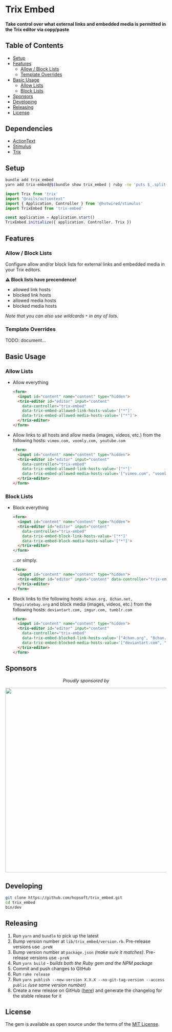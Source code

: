 # Trix Embed

#### Take control over what external links and embedded media is permitted in the Trix editor via copy/paste

<!-- Tocer[start]: Auto-generated, don't remove. -->

## Table of Contents

  - [Setup](#setup)
  - [Features](#features)
    - [Allow / Block Lists](#allow--block-lists)
    - [Template Overrides](#template-overrides)
  - [Basic Usage](#basic-usage)
    - [Allow Lists](#allow-lists)
    - [Block Lists](#block-lists)
  - [Sponsors](#sponsors)
  - [Developing](#developing)
  - [Releasing](#releasing)
  - [License](#license)

<!-- Tocer[finish]: Auto-generated, don't remove. -->

## Dependencies

- [ActionText](https://github.com/rails/rails/tree/main/actiontext)
- [Stimulus](https://github.com/hotwired/stimulus)
- [Trix](https://github.com/basecamp/trix)

## Setup

```sh
bundle add trix_embed
yarn add trix-embed@$(bundle show trix_embed | ruby -ne 'puts $_.split(/-/).last')
```

```js
import Trix from 'trix'
import "@rails/actiontext"
import { Application, Controller } from '@hotwired/stimulus'
import TrixEmbed from 'trix-embed'

const application = Application.start()
TrixEmbed.initialize({ application, Controller, Trix })
```

## Features

### Allow / Block Lists

Configure allow and/or block lists for external links and embedded media in your Trix editors.

__⚠︎ Block lists have precendence!__

- allowed link hosts
- blocked link hosts
- allowed media hosts
- blocked media hosts

_Note that you can also use wildcards `*` in any of lists._

### Template Overrides

TODO: document...

## Basic Usage

### Allow Lists

- Allow everything

    ```html
    <form>
      <input id="content" name="content" type="hidden">
      <trix-editor id="editor" input="content"
        data-controller="trix-embed"
        data-trix-embed-allowed-link-hosts-value='["*"]'
        data-trix-embed-allowed-media-hosts-value='["*"]'>
      </trix-editor>
    </form>
    ```

- Allow links to all hosts and allow media (images, videos, etc.) from the following hosts: `vimeo.com, voomly.com, youtube.com`

    ```html
    <form>
      <input id="content" name="content" type="hidden">
      <trix-editor id="editor" input="content"
        data-controller="trix-embed"
        data-trix-embed-allowed-link-hosts-value='["*"]'
        data-trix-embed-allowed-media-hosts-value='["vimeo.com", "voomly.com", "youtube.com"]'>
      </trix-editor>
    </form>
    ```

### Block Lists

- Block everything

    ```html
    <form>
      <input id="content" name="content" type="hidden">
      <trix-editor id="editor" input="content"
        data-controller="trix-embed"
        data-trix-embed-block-link-hosts-value='["*"]'
        data-trix-embed-block-media-hosts-value='["*"]'>
      </trix-editor>
    </form>
    ```

  ...or simply.

    ```html
    <form>
      <input id="content" name="content" type="hidden">
      <trix-editor id="editor" input="content" data-controller="trix-embed">
      </trix-editor>
    </form>
    ```

- Block links to the following hosts: `4chan.org, 8chan.net, thepiratebay.org`
  and block media (images, videos, etc.) from the following hosts: `deviantart.com, imgur.com, tumblr.com`

    ```html
    <form>
      <input id="content" name="content" type="hidden">
      <trix-editor id="editor" input="content"
        data-controller="trix-embed"
        data-trix-embed-blocked-link-hosts-value='["4chan.org", "8chan.net", "thepiratebay.org"]'
        data-trix-embed-blocked-media-hosts-value='["deviantart.com", "imgur.com", "tumblr.com"]'>
      </trix-editor>
    </form>
    ```

## Sponsors

<p align="center">
  <em>Proudly sponsored by</em>
</p>
<p align="center">
  <a href="https://www.clickfunnels.com?utm_source=hopsoft&utm_medium=open-source&utm_campaign=trix_embed">
    <img src="https://images.clickfunnel.com/uploads/digital_asset/file/176632/clickfunnels-dark-logo.svg" width="575" />
  </a>
</p>

## Developing

```sh
git clone https://github.com/hopsoft/trix_embed.git
cd trix_embed
bin/dev
```

## Releasing

1. Run `yarn` and `bundle` to pick up the latest
1. Bump version number at `lib/trix_embed/version.rb`. Pre-release versions use `.preN`
1. Bump version number at `package.json` _(make sure it matches)_. Pre-release versions use `-preN`
1. Run `yarn build` - *builds both the Ruby gem and the NPM package*
1. Commit and push changes to GitHub
1. Run `rake release`
1. Run `yarn publish --new-version X.X.X --no-git-tag-version --access public` _(use same version number)_
1. Create a new release on GitHub ([here](https://github.com/hopsoft/trix_embed/releases)) and generate the changelog for the stable release for it

## License

The gem is available as open source under the terms of the [MIT License](https://opensource.org/licenses/MIT).
